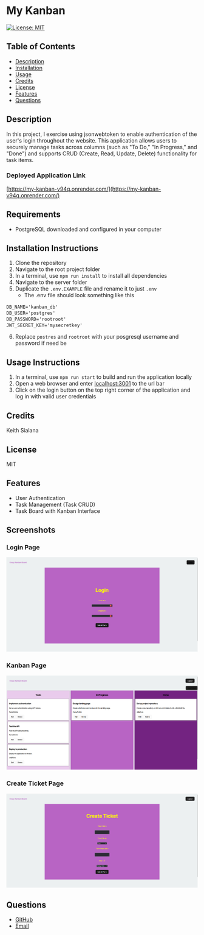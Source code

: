 # My Kanban

[![License: MIT](https://img.shields.io/badge/License-MIT-yellow.svg)](https://opensource.org/licenses/MIT)

## Table of Contents

- [Description](#Description)
- [Installation](#Installation-Instructions)
- [Usage](#Usage-Instructions)
- [Credits](#Credits)
- [License](#License)
- [Features](#Features)
- [Questions](#Questions)

## Description

In this project, I exercise using jsonwebtoken to enable authentication of the user's login throughout the website. This application allows users to securely manage tasks across columns (such as "To Do," "In Progress," and "Done") and supports CRUD (Create, Read, Update, Delete) functionality for task items.

### Deployed Application Link
[https://my-kanban-v94q.onrender.com/](https://my-kanban-v94q.onrender.com/)

## Requirements

- PostgreSQL downloaded and configured in your computer

## Installation Instructions

1. Clone the repository
2. Navigate to the root project folder
3. In a terminal, use `npm run install` to install all dependencies
4. Navigate to the server folder
5. Duplicate the `.env.EXAMPLE` file and rename it to just `.env`
   - The .env file should look something like this

```
DB_NAME='kanban_db'
DB_USER='postgres'
DB_PASSWORD='rootroot'
JWT_SECRET_KEY='mysecretkey'
```

6. Replace `postres` and `rootroot` with your posgresql username and password if need be

## Usage Instructions

1. In a terminal, use `npm run start` to build and run the application locally
2. Open a web browser and enter [localhost:3001](http://localhost:3001/) to the url bar
3. Click on the login button on the top right corner of the application and log in with valid user credentials

## Credits

Keith Sialana

## License

MIT

## Features

- User Authentication
- Task Management (Task CRUD)
- Task Board with Kanban Interface

## Screenshots
### Login Page
![Login](client\public\login.png)
### Kanban Page
![Login](client\public\kanban.png)
### Create Ticket Page
![Login](client\public\create_ticket.png)

## Questions

- [GitHub](https://github.com/keithrsialana)
- [Email](mailto:keith.sialana@hotmail.com)
